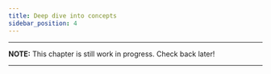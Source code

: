 ```yaml
---
title: Deep dive into concepts
sidebar_position: 4
---
```


---
**NOTE:**
This chapter is still work in progress. Check back later!

---
